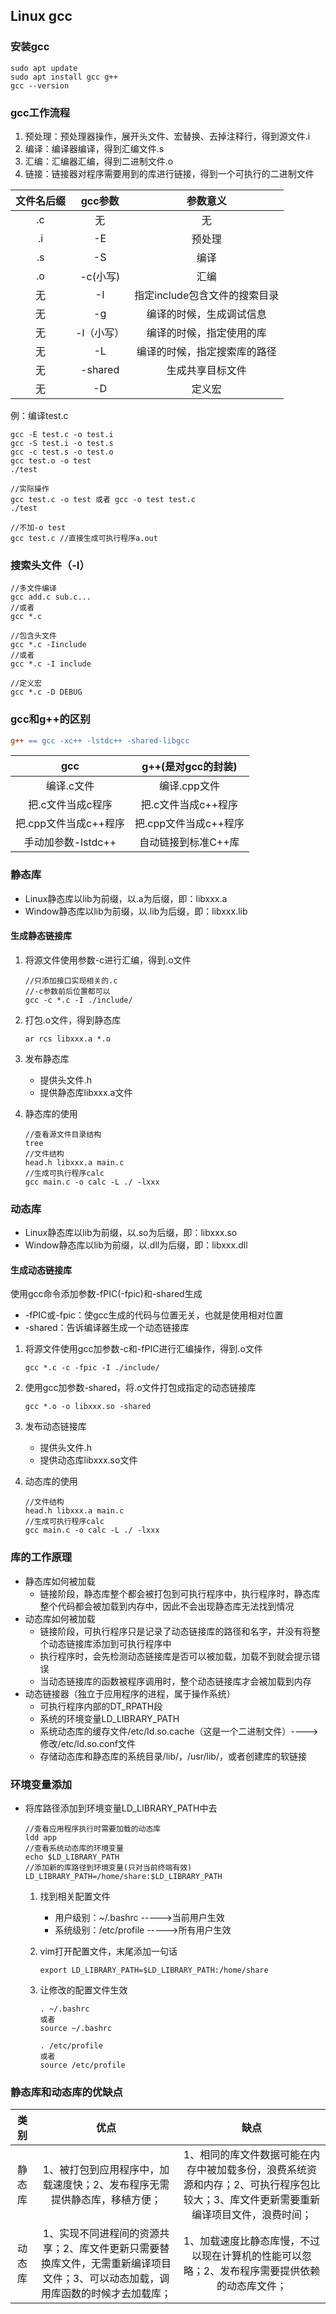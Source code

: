 ## Linux gcc

### 安装gcc

```shell
sudo apt update
sudo apt install gcc g++
gcc --version
```

### gcc工作流程

1. 预处理：预处理器操作，展开头文件、宏替换、去掉注释行，得到源文件.i
2. 编译：编译器编译，得到汇编文件.s
3. 汇编：汇编器汇编，得到二进制文件.o
4. 链接：链接器对程序需要用到的库进行链接，得到一个可执行的二进制文件

| 文件名后缀 |  gcc参数   |           参数意义            |
| :--------: | :--------: | :---------------------------: |
|     .c     |     无     |              无               |
|     .i     |     -E     |            预处理             |
|     .s     |     -S     |             编译              |
|     .o     |  -c(小写)  |             汇编              |
|     无     |     -I     | 指定include包含文件的搜索目录 |
|     无     |     -g     |   编译的时候，生成调试信息    |
|     无     | -l（小写） |   编译的时候，指定使用的库    |
|     无     |     -L     | 编译的时候，指定搜索库的路径  |
|     无     |  -shared   |       生成共享目标文件        |
|     无     |     -D     |            定义宏             |

例：编译test.c

```shell
gcc -E test.c -o test.i
gcc -S test.i -o test.s
gcc -c test.s -o test.o
gcc test.o -o test
./test

//实际操作
gcc test.c -o test 或者 gcc -o test test.c
./test

//不加-o test
gcc test.c //直接生成可执行程序a.out

```

### 搜索头文件（-I）

```shell
//多文件编译
gcc add.c sub.c...
//或者
gcc *.c

//包含头文件
gcc *.c -Iinclude
//或者
gcc *.c -I include

//定义宏
gcc *.c -D DEBUG
```

### gcc和g++的区别

```makefile
g++ == gcc -xc++ -lstdc++ -shared-libgcc
```

|          gcc          |  g++(是对gcc的封装)   |
| :-------------------: | :-------------------: |
|      编译.c文件       |     编译.cpp文件      |
|   把.c文件当成c程序   |  把.c文件当成c++程序  |
| 把.cpp文件当成c++程序 | 把.cpp文件当成c++程序 |
|  手动加参数-lstdc++   |  自动链接到标准C++库  |

### 静态库

- Linux静态库以lib为前缀，以.a为后缀，即：libxxx.a
- Window静态库以lib为前缀，以.lib为后缀，即：libxxx.lib

#### 生成静态链接库

1. 将源文件使用参数-c进行汇编，得到.o文件

   ```shell
   //只添加接口实现相关的.c
   //-c参数前后位置都可以
   gcc -c *.c -I ./include/
   ```

2. 打包.o文件，得到静态库

   ```shell
   ar rcs libxxx.a *.o
   ```

3. 发布静态库

   - 提供头文件.h
   - 提供静态库libxxx.a文件

4. 静态库的使用

   ```shell
   //查看源文件目录结构
   tree
   //文件结构
   head.h libxxx.a main.c
   //生成可执行程序calc
   gcc main.c -o calc -L ./ -lxxx
   ```

### 动态库

- Linux静态库以lib为前缀，以.so为后缀，即：libxxx.so
- Window静态库以lib为前缀，以.dll为后缀，即：libxxx.dll

#### 生成动态链接库

使用gcc命令添加参数-fPIC(-fpic)和-shared生成

- -fPIC或-fpic：使gcc生成的代码与位置无关，也就是使用相对位置
- -shared：告诉编译器生成一个动态链接库

1. 将源文件使用gcc加参数-c和-fPIC进行汇编操作，得到.o文件

   ```shell
   gcc *.c -c -fpic -I ./include/
   ```

2. 使用gcc加参数-shared，将.o文件打包成指定的动态链接库

   ```shell
   gcc *.o -o libxxx.so -shared
   ```

3. 发布动态链接库

   - 提供头文件.h
   - 提供动态库libxxx.so文件

4. 动态库的使用

   ```shell
   //文件结构
   head.h libxxx.a main.c
   //生成可执行程序calc
   gcc main.c -o calc -L ./ -lxxx
   ```

### 库的工作原理

- 静态库如何被加载
  - 链接阶段，静态库整个都会被打包到可执行程序中，执行程序时，静态库整个代码都会被加载到内存中，因此不会出现静态库无法找到情况
- 动态库如何被加载
  - 链接阶段，可执行程序只是记录了动态链接库的路径和名字，并没有将整个动态链接库添加到可执行程序中
  - 执行程序时，会先检测动态链接库是否可以被加载，加载不到就会提示错误
  - 当动态链接库的函数被程序调用时，整个动态链接库才会被加载到内存
- 动态链接器（独立于应用程序的进程，属于操作系统）
  - 可执行程序内部的DT_RPATH段
  - 系统的环境变量LD_LIBRARY_PATH
  - 系统动态库的缓存文件/etc/ld.so.cache（这是一个二进制文件）---->修改/etc/ld.so.conf文件
  - 存储动态库和静态库的系统目录/lib/，/usr/lib/，或者创建库的软链接

### 环境变量添加

- 将库路径添加到环境变量LD_LIBRARY_PATH中去

  ```shell
  //查看应用程序执行时需要加载的动态库
  ldd app
  //查看系统动态库的环境变量
  echo $LD_LIBRARY_PATH
  //添加新的库路径到环境变量(只对当前终端有效)
  LD_LIBRARY_PATH=/home/share:$LD_LIBRARY_PATH
  ```

  1. 找到相关配置文件

     - 用户级别：~/.bashrc ----->当前用户生效
     - 系统级别：/etc/profile ----->所有用户生效

  2. vim打开配置文件，末尾添加一句话

     ```shell
     export LD_LIBRARY_PATH=$LD_LIBRARY_PATH:/home/share
     ```

  3. 让修改的配置文件生效

     ```shell
     . ~/.bashrc
     或者
     source ~/.bashrc
     
     . /etc/profile
     或者
     source /etc/profile
     ```

### 静态库和动态库的优缺点

|  类别  |                             优点                             |                             缺点                             |
| :----: | :----------------------------------------------------------: | :----------------------------------------------------------: |
| 静态库 | 1、被打包到应用程序中，加载速度快；2、发布程序无需提供静态库，移植方便； | 1、相同的库文件数据可能在内存中被加载多份，浪费系统资源和内存；2、可执行程序包比较大；3、库文件更新需要重新编译项目文件，浪费时间； |
| 动态库 | 1、实现不同进程间的资源共享；2、库文件更新只需要替换库文件，无需重新编译项目文件；3、可以动态加载，调用库函数的时候才去加载库； | 1、加载速度比静态库慢，不过以现在计算机的性能可以忽略；2、发布程序需要提供依赖的动态库文件； |

